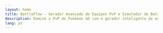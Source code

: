 ```yaml
---
layout: home
title: BattleFlow - Gerador Avançado de Equipes PvP e Simulador de Batalhas Pokémon GO
description: Domine o PvP do Pokémon GO com o gerador inteligente de equipes do BattleFlow. Crie equipes otimizadas para Liga Super, Liga Ultra e Liga Master. Inclui simulador de batalhas, calculadora IV, rankings meta e sistema de avaliação para sucesso na GO Battle League.
lang: pt
---
```

